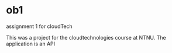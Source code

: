 # ob1
assignment 1 for cloudTech

This was a project for the cloudtechnologies course at NTNU.
The application is an API 
